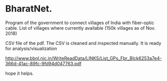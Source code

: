 # BharatNet.

Program of the government to connect villages of India with fiber-optic cable. List of villages where currently available (150k villages as of Nov. 2018)

CSV file of the pdf. The CSV is cleaned and inspected manually. It is ready for analysis/visualization

http://www.bbnl.nic.in/WriteReadData/LINKS/List_GPs_Fbr_Blck6253a7e4-366d-41ac-89fc-9fd94d047763.pdf

hope it helps. 
